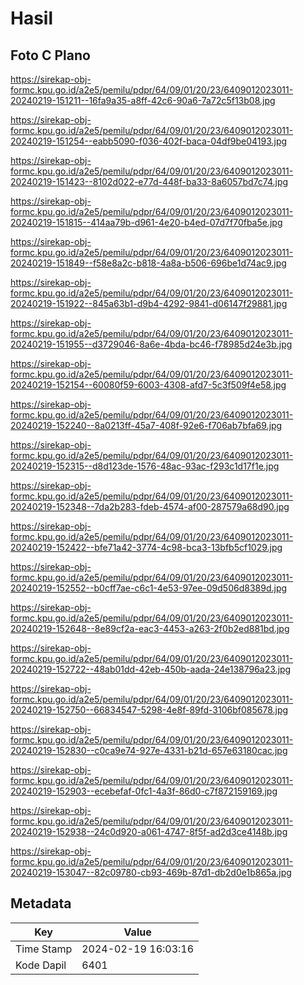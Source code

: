 # Hasil

## Foto C Plano

https://sirekap-obj-formc.kpu.go.id/a2e5/pemilu/pdpr/64/09/01/20/23/6409012023011-20240219-151211--16fa9a35-a8ff-42c6-90a6-7a72c5f13b08.jpg

https://sirekap-obj-formc.kpu.go.id/a2e5/pemilu/pdpr/64/09/01/20/23/6409012023011-20240219-151254--eabb5090-f036-402f-baca-04df9be04193.jpg

https://sirekap-obj-formc.kpu.go.id/a2e5/pemilu/pdpr/64/09/01/20/23/6409012023011-20240219-151423--8102d022-e77d-448f-ba33-8a6057bd7c74.jpg

https://sirekap-obj-formc.kpu.go.id/a2e5/pemilu/pdpr/64/09/01/20/23/6409012023011-20240219-151815--414aa79b-d961-4e20-b4ed-07d7f70fba5e.jpg

https://sirekap-obj-formc.kpu.go.id/a2e5/pemilu/pdpr/64/09/01/20/23/6409012023011-20240219-151849--f58e8a2c-b818-4a8a-b506-696be1d74ac9.jpg

https://sirekap-obj-formc.kpu.go.id/a2e5/pemilu/pdpr/64/09/01/20/23/6409012023011-20240219-151922--845a63b1-d9b4-4292-9841-d06147f29881.jpg

https://sirekap-obj-formc.kpu.go.id/a2e5/pemilu/pdpr/64/09/01/20/23/6409012023011-20240219-151955--d3729046-8a6e-4bda-bc46-f78985d24e3b.jpg

https://sirekap-obj-formc.kpu.go.id/a2e5/pemilu/pdpr/64/09/01/20/23/6409012023011-20240219-152154--60080f59-6003-4308-afd7-5c3f509f4e58.jpg

https://sirekap-obj-formc.kpu.go.id/a2e5/pemilu/pdpr/64/09/01/20/23/6409012023011-20240219-152240--8a0213ff-45a7-408f-92e6-f706ab7bfa69.jpg

https://sirekap-obj-formc.kpu.go.id/a2e5/pemilu/pdpr/64/09/01/20/23/6409012023011-20240219-152315--d8d123de-1576-48ac-93ac-f293c1d17f1e.jpg

https://sirekap-obj-formc.kpu.go.id/a2e5/pemilu/pdpr/64/09/01/20/23/6409012023011-20240219-152348--7da2b283-fdeb-4574-af00-287579a68d90.jpg

https://sirekap-obj-formc.kpu.go.id/a2e5/pemilu/pdpr/64/09/01/20/23/6409012023011-20240219-152422--bfe71a42-3774-4c98-bca3-13bfb5cf1029.jpg

https://sirekap-obj-formc.kpu.go.id/a2e5/pemilu/pdpr/64/09/01/20/23/6409012023011-20240219-152552--b0cff7ae-c6c1-4e53-97ee-09d506d8389d.jpg

https://sirekap-obj-formc.kpu.go.id/a2e5/pemilu/pdpr/64/09/01/20/23/6409012023011-20240219-152648--8e89cf2a-eac3-4453-a263-2f0b2ed881bd.jpg

https://sirekap-obj-formc.kpu.go.id/a2e5/pemilu/pdpr/64/09/01/20/23/6409012023011-20240219-152722--48ab01dd-42eb-450b-aada-24e138796a23.jpg

https://sirekap-obj-formc.kpu.go.id/a2e5/pemilu/pdpr/64/09/01/20/23/6409012023011-20240219-152750--66834547-5298-4e8f-89fd-3106bf085678.jpg

https://sirekap-obj-formc.kpu.go.id/a2e5/pemilu/pdpr/64/09/01/20/23/6409012023011-20240219-152830--c0ca9e74-927e-4331-b21d-657e63180cac.jpg

https://sirekap-obj-formc.kpu.go.id/a2e5/pemilu/pdpr/64/09/01/20/23/6409012023011-20240219-152903--ecebefaf-0fc1-4a3f-86d0-c7f872159169.jpg

https://sirekap-obj-formc.kpu.go.id/a2e5/pemilu/pdpr/64/09/01/20/23/6409012023011-20240219-152938--24c0d920-a061-4747-8f5f-ad2d3ce4148b.jpg

https://sirekap-obj-formc.kpu.go.id/a2e5/pemilu/pdpr/64/09/01/20/23/6409012023011-20240219-153047--82c09780-cb93-469b-87d1-db2d0e1b865a.jpg


## Metadata

| Key        | Value               |
| ---------- | ------------------- |
| Time Stamp | 2024-02-19 16:03:16 |
| Kode Dapil | 6401                |



